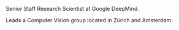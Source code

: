 Senior Staff Research Scientist at Google DeepMind.

Leads a Computer Vision group located in Zürich and Amsterdam.